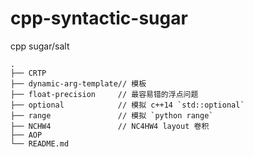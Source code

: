 # cpp-syntactic-sugar
cpp sugar/salt

```
.
├── CRTP
├── dynamic-arg-template// 模板
├── float-precision     // 最容易错的浮点问题
├── optional            // 模拟 c++14 `std::optional`
├── range               // 模拟 `python range` 
├── NCHW4               // NC4HW4 layout 卷积
├── AOP
└── README.md
```

